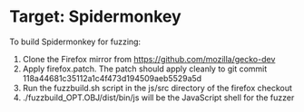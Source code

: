 # Target: Spidermonkey

To build Spidermonkey for fuzzing:

1. Clone the Firefox mirror from https://github.com/mozilla/gecko-dev
2. Apply firefox.patch. The patch should apply cleanly to git commit 118a44681c35112a1c4f473d194509aeb5529a5d
3. Run the fuzzbuild.sh script in the js/src directory of the firefox checkout
4. ./fuzzbuild_OPT.OBJ/dist/bin/js will be the JavaScript shell for the fuzzer
